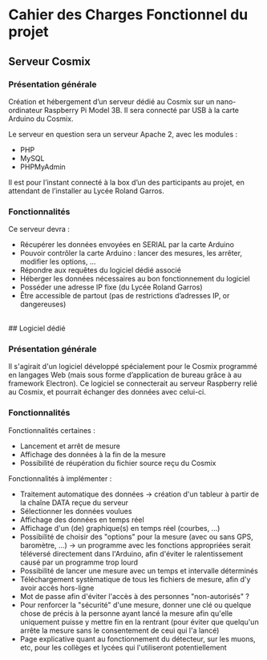 # Cahier des Charges Fonctionnel du projet

## Serveur Cosmix

### Présentation générale 

Création et hébergement d’un serveur dédié au Cosmix sur un nano-ordinateur Raspberry Pi Model 3B. Il sera connecté par USB à la carte Arduino du Cosmix. 

Le serveur en question sera un serveur Apache 2, avec les modules :
- PHP
- MySQL
- PHPMyAdmin

Il est pour l’instant connecté à la box d’un des participants au projet, en attendant de l’installer au Lycée Roland Garros. 

### Fonctionnalités

Ce serveur devra : 
- Récupérer les données envoyées en SERIAL par la carte Arduino
- Pouvoir contrôler la carte Arduino : lancer des mesures, les arrêter, modifier les options, ...
- Répondre aux requêtes du logiciel dédié associé
- Héberger les données nécessaires au bon fonctionnement du logiciel
- Posséder une adresse IP fixe (du Lycée Roland Garros)
- Être accessible de partout (pas de restrictions d’adresses IP, or dangereuses)

<br />
## Logiciel dédié

### Présentation générale

Il s'agirait d'un logiciel développé spécialement pour le Cosmix programmé en langages Web (mais sous forme d’application de bureau grâce à au framework Electron). Ce logiciel se connecterait au serveur Raspberry relié au Cosmix, et pourrait échanger des données avec celui-ci.

### Fonctionnalités 

Fonctionnalités certaines :
- Lancement et arrêt de mesure
- Affichage des données à la fin de la mesure 
- Possibilité de réupération du fichier source reçu du Cosmix

Fonctionnalités à implémenter :
- Traitement automatique des données -> création d'un tableur à partir de la chaîne DATA reçue du serveur
- Sélectionner les données voulues
- Affichage des données en temps réel
- Affichage d'un (de) graphique(s) en temps réel (courbes, ...)
- Possibilité de choisir des "options" pour la mesure (avec ou sans GPS, baromètre, ...) -> un programme avec les fonctions appropriées serait téléversé directement dans l'Arduino, afin d'éviter le ralentissement causé par un programme trop lourd
- Possibilité de lancer une mesure avec un temps et intervalle déterminés
- Téléchargement systèmatique de tous les fichiers de mesure, afin d'y avoir accès hors-ligne
- Mot de passe afin d'éviter l'accès à des personnes "non-autorisés" ?
- Pour renforcer la "sécurité" d'une mesure, donner une clé ou quelque chose de précis à la personne ayant lancé la mesure afin qu'elle uniquement puisse y mettre fin en la rentrant (pour éviter que quelqu'un arrête la mesure sans le consentement de ceui qui l'a lancé)
- Page explicative quant au fonctionnement du détecteur, sur les muons, etc, pour les collèges et lycées qui l'utiliseront potentiellement
